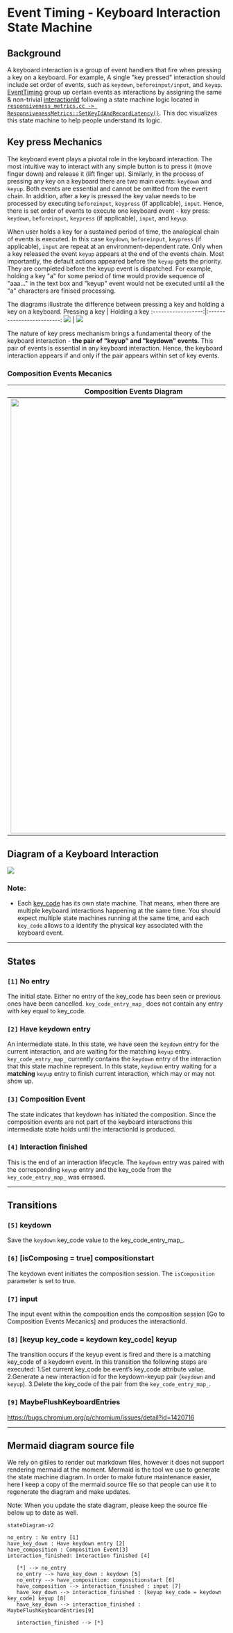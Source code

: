 # Event Timing - Keyboard Interaction State Machine

## Background
A keyboard interaction is a group of event handlers that fire when pressing a key on a keyboard. For example, A single "key pressed" interaction should include set order of events, such as `keydown`, `beforeinput/input`, and `keyup`. [EventTiming](https://w3c.github.io/event-timing/) group up certain events as interactions by assigning the same & non-trivial [interactionId](https://www.w3.org/TR/2022/WD-event-timing-20220524/#dom-performanceeventtiming-interactionid) following a state machine logic located in [`responsiveness_metrics.cc -> ResponsivenessMetrics::SetKeyIdAndRecordLatency()`](https://chromium.googlesource.com/chromium/src/+/main/third_party/blink/renderer/core/timing/responsiveness_metrics.cc#327). This doc visualizes this state machine to help people understand its logic.

## Key press Mechanics

The keyboard event plays a pivotal role in the keyboard interaction. The most intuitive way to interact with any simple button is to press it (move finger down) and release it (lift finger up). Similarly, in the process of pressing any key on a keyboard there are two main events:  `keydown` and `keyup`. Both events are essential and cannot be omitted from the event chain. In addition, after a key is pressed the key value needs to be processed by executing `beforeinput`, `keypress` (if applicable), `input`. Hence, there is set order of events to execute one keyboard event - key press: `keydown`, `beforeinput`, `keypress` (if applicable), `input`, and `keyup`.

When user holds a key for a sustained period of time, the analogical chain of events is executed. In this case `keydown`, `beforeinput`, `keypress` (if applicable), `input` are repeat at an environment-dependent rate. Only when a key released the event `keyup` appears at the end of the events chain. Most importantly, the default actions appeared before the `keyup` gets the priority. They are completed before the keyup event is dispatched. For example, holding a key "a" for some period of time would provide sequence of "aaa..." in the text box and "keyup" event would not be executed until all the "a" characters are finised processing.

The diagrams illustrate the difference between pressing a key and holding a key on a keyboard.
Pressing a key           |  Holding a key
:------------------:|:-------------------------:
[![](https://mermaid.ink/img/pako:eNqNUktPwzAM_iuRj6ib1sfWJQcOaBeEgAM31mnKWo9VtGmVpoUy7b-Tvra2Q8Apjr-HHTtH8JMAgUGmuMJVyN8kjyeF5QlPiGSLQsmSMPKUkCb0xIEXuH3HMkg-hEYe2qgFdrhPJIYizRUjd5dLC7fAfXX0vFKJWVZ71dEFyNOmhD5HbAwahLS3qmFCyPpmQyaTW9L1XifPD6mQUf86ImHWuZAqW2sGtL5jo_G58DEiP1PHk9AS_8Al9xVKUvAoRyLRx7DQBX9x6LSr50eSp4HeT5_e9x9KBoo_BJfhr7tQb5rvIgw2g9Ya6F-Frkvk6XnQEiPk2fjher9XLfUte1uveHrLYECMMuZhoD_vsWJ6oA4YowdMhwHueR4pDzxx0lSeq-SlFD4wJXM0oOm5_e7A9jzKdDbl4jVJ4o6kr8CO8AmMWlOXzhyTzuaWQ92laUAJzFpMHUpN23Udas-WlnUy4KvWz6bUpu7CmlPLNucL116evgFfXSsx?type=png)](https://mermaid.live/edit#pako:eNqNUktPwzAM_iuRj6ib1sfWJQcOaBeEgAM31mnKWo9VtGmVpoUy7b-Tvra2Q8Apjr-HHTtH8JMAgUGmuMJVyN8kjyeF5QlPiGSLQsmSMPKUkCb0xIEXuH3HMkg-hEYe2qgFdrhPJIYizRUjd5dLC7fAfXX0vFKJWVZ71dEFyNOmhD5HbAwahLS3qmFCyPpmQyaTW9L1XifPD6mQUf86ImHWuZAqW2sGtL5jo_G58DEiP1PHk9AS_8Al9xVKUvAoRyLRx7DQBX9x6LSr50eSp4HeT5_e9x9KBoo_BJfhr7tQb5rvIgw2g9Ya6F-Frkvk6XnQEiPk2fjher9XLfUte1uveHrLYECMMuZhoD_vsWJ6oA4YowdMhwHueR4pDzxx0lSeq-SlFD4wJXM0oOm5_e7A9jzKdDbl4jVJ4o6kr8CO8AmMWlOXzhyTzuaWQ92laUAJzFpMHUpN23Udas-WlnUy4KvWz6bUpu7CmlPLNucL116evgFfXSsx)  |  [![](https://mermaid.ink/img/pako:eNqFU01v2zAM_SuEjkMSWF7zYQHroegORbHtsNvioGBspjEqS4Yse8uC_PfRX42Tot3JFN_jI59EH0ViUxJKlB493Wf47DCf1mFsYmPsExnvDqDgu4U2jM0ea3p6oUNqfxsGHvuoB7a0s44yU1Rewd35MOA98jDOsVjhqCxbsTY6A1XR9eDvFZvSDoHh1EwMAOtPG5hOb2EYvk2-OmmQKwdrFtladOnXmjkzRwWhhy_gXUUbYB5kJexJp9AbZb0LiXE31uN0giYh_Q71-p64JNmjw8STgxp1ReAooaxuPb2rMNTe__gGVZHy443pY_3LkouK_xScX2Y9hLwGuNWUbi5G66APGo1Ge9ujMfYRXhU8AGoNKe2w0h6Gy2iuPKOSV8Am7RK8vpcjTViODXbL9MbaFWVYpobHmyQmIieXY5byH3JsmLHwe8opForDfp5YxObEVKy8_XkwiVDN7kxE573_p4TaoS45W6D5ZW0-kPgo1FH8EUreBLNlFEXL8EZKGchwIg5CTeV8Fq0WgZThMlqEjJwm4m8rEMyixXwpw2D1memL-So8_QNS8U92?type=png)](https://mermaid.live/edit#pako:eNqFU01v2zAM_SuEjkMSWF7zYQHroegORbHtsNvioGBspjEqS4Yse8uC_PfRX42Tot3JFN_jI59EH0ViUxJKlB493Wf47DCf1mFsYmPsExnvDqDgu4U2jM0ea3p6oUNqfxsGHvuoB7a0s44yU1Rewd35MOA98jDOsVjhqCxbsTY6A1XR9eDvFZvSDoHh1EwMAOtPG5hOb2EYvk2-OmmQKwdrFtladOnXmjkzRwWhhy_gXUUbYB5kJexJp9AbZb0LiXE31uN0giYh_Q71-p64JNmjw8STgxp1ReAooaxuPb2rMNTe__gGVZHy443pY_3LkouK_xScX2Y9hLwGuNWUbi5G66APGo1Ge9ujMfYRXhU8AGoNKe2w0h6Gy2iuPKOSV8Am7RK8vpcjTViODXbL9MbaFWVYpobHmyQmIieXY5byH3JsmLHwe8opForDfp5YxObEVKy8_XkwiVDN7kxE573_p4TaoS45W6D5ZW0-kPgo1FH8EUreBLNlFEXL8EZKGchwIg5CTeV8Fq0WgZThMlqEjJwm4m8rEMyixXwpw2D1memL-So8_QNS8U92)

The nature of key press mechanism brings a fundamental theory of the keyboard interaction - **the pair of "keyup" and "keydown" events**. This pair of events is essential in any keyboard interaction. Hence, the keyboard interaction appears if and only if the pair appears within set of key events.

### Composition Events Mecanics


| <div style="width:15cm">Composition Events Diagram </div> | Explanation |
| ---------------------------------------------------- | ------------- |
|<img src="https://mermaid.ink/img/pako:eNqVVMFu2zAM_RVCx8EJHNlNYgHbYekORbHtUOyyqig0m2mM2ZIhy9myIP8-OVZixXELFL7QfI9P1COhPUlVhoSR2giDt7l40aKcbCmXXEr1jNLoHTD4pqALudyILT7_xl2m_kiL3LvoElj1iANSVVaqzk2upD1KG7bqEw9t4prXVJntySf-OGaumSgzBh7vi8wc6ReulcZcVo1h8Ln_cbAD7ryUvUFTde03lZ9b9cnTBwCPH55gMvkEJ7OOybNzLXJpmA0gr2GDRQadPZZ_QTnXDC0D9pjX7pbyBT7CWhQ1PkEuLcf6Al4B9LpXMucDPHPs3QbiRjdWO90ILVKDGraiaBA0pphvMeNe477MWPONm9pIQx3UV7l5wO33r61LHXxx2OCYbjKvNO-81ligqFsZz-p2nsPprNhbMpXGeqjS7fqYoe_283XV4aKPbsGovZY-sIpdm8L9Zem2v62xi00CUqIuRZ7ZB2LfkjgxGyyRE2bDDNeiKQwnXB4sVTRGPexkSlh71YB0w3NPCmHHNgNSCflTqfJEsr-E7clfwqL5bBouk2RJ6SKe03kYB2RH2CycTZMbSm_iZJ4kNJzRQ0D-HRXC6SJOFlFEaRgl0TKKl4f_PDW1wA?type=png)](https://mermaid.live/edit#pako:eNqVVMFu2zAM_RVCx8EJHNlNYgHbYekORbHtUOyyqig0m2mM2ZIhy9myIP8-OVZixXELFL7QfI9P1COhPUlVhoSR2giDt7l40aKcbCmXXEr1jNLoHTD4pqALudyILT7_xl2m_kiL3LvoElj1iANSVVaqzk2upD1KG7bqEw9t4prXVJntySf-OGaumSgzBh7vi8wc6ReulcZcVo1h8Ln_cbAD7ryUvUFTde03lZ9b9cnTBwCPH55gMvkEJ7OOybNzLXJpmA0gr2GDRQadPZZ_QTnXDC0D9pjX7pbyBT7CWhQ1PkEuLcf6Al4B9LpXMucDPHPs3QbiRjdWO90ILVKDGraiaBA0pphvMeNe477MWPONm9pIQx3UV7l5wO33r61LHXxx2OCYbjKvNO-81ligqFsZz-p2nsPprNhbMpXGeqjS7fqYoe_283XV4aKPbsGovZY-sIpdm8L9Zem2v62xi00CUqIuRZ7ZB2LfkjgxGyyRE2bDDNeiKQwnXB4sVTRGPexkSlh71YB0w3NPCmHHNgNSCflTqfJEsr-E7clfwqL5bBouk2RJ6SKe03kYB2RH2CycTZMbSm_iZJ4kNJzRQ0D-HRXC6SJOFlFEaRgl0TKKl4f_PDW1wA" width="1000" >  | ⚠ Note: This diagram shows the relation between key events and composition events. It does *not* reflect the composition events alone based on the documentation: https://w3c.github.io/uievents/#events-composition-key-events. <br /> <br /> There are two types of each key event. It can be either composed or not composed which is inditifed by the `isComposed` parameter. The composition events occur when browser needs to combine multiple keystrokes or other inputs into a single text composition. For example, if a user is typing a word with an accent or special character, the browser may need to combine several keystrokes to produce the correct character e.g %, ß, Ǣ, ☺, ⓶. Although the structure of the composition events is similar to the simple key press mechanics, the keyboard interaction omits all the composed events. In this case if the event's parameter `isComposed` is set to `true` the event will **not** be included in the interaction.|


## Diagram of a Keyboard Interaction
[![](https://mermaid.ink/img/pako:eNqVkl9PgzAUxb9Kcx_NtkAHDJroi85ojL74ZiGkG51rHC2BMsVl393bTbbFf4lvPae_U04v3cDcFBIYNFZYeaXEcy3K4ZqmOtXa5FLbuiOMPBiyX3I_S_VSrGX-Iru8MK8ad29QE9Q7-cnRnpubsjKNsso49PJETdfI8jGCSltZi7lz84XSqlnKgpHbo0t6l_Agc90IIfwsI8PhBelr7sxDZ7fztWdfkYfZL_BJWUZOBE6ntoRH-9y3e7n8T3fAbypdtZicnCQPjf6IcYTayjXO3Q8i54fyvZWRPcLjfx59L7qZvF61zfJOdjMj6mKKQ1Cy4Uk_2h-T7kicOQyglHUpVIGvZuPwFOxSljIFhstCLkS7simkeouoaK157PQcmK1bOYC2Ko7vDNhCrBp0K6GfjCl7CCWwDbwBo5NRMKaR5yVxTP0k8ukAOmC-F43CxE-oH8aRFyRJuB3A--4EbxTFPvWCMJwEPobGdPsBtvD90w?type=png)](https://mermaid.live/edit#pako:eNqVkl9PgzAUxb9Kcx_NtkAHDJroi85ojL74ZiGkG51rHC2BMsVl393bTbbFf4lvPae_U04v3cDcFBIYNFZYeaXEcy3K4ZqmOtXa5FLbuiOMPBiyX3I_S_VSrGX-Iru8MK8ad29QE9Q7-cnRnpubsjKNsso49PJETdfI8jGCSltZi7lz84XSqlnKgpHbo0t6l_Agc90IIfwsI8PhBelr7sxDZ7fztWdfkYfZL_BJWUZOBE6ntoRH-9y3e7n8T3fAbypdtZicnCQPjf6IcYTayjXO3Q8i54fyvZWRPcLjfx59L7qZvF61zfJOdjMj6mKKQ1Cy4Uk_2h-T7kicOQyglHUpVIGvZuPwFOxSljIFhstCLkS7simkeouoaK157PQcmK1bOYC2Ko7vDNhCrBp0K6GfjCl7CCWwDbwBo5NRMKaR5yVxTP0k8ukAOmC-F43CxE-oH8aRFyRJuB3A--4EbxTFPvWCMJwEPobGdPsBtvD90w)

### Note:
* Each [key_code](https://w3c.github.io/uievents/#keys-codevalues) has its own state machine. That means, when there are multiple keyboard interactions happening at the same time. You should expect multiple state machines running at the same time, and each `key_code` allows to a identify the physical key associated with the keyboard event.
***


## States

### `[1]` No entry
The initial state. Either no entry of the key_code has been seen or previous ones have been cancelled.
`key_code_entry_map_` does not contain any entry with key equal to key_code.

### `[2]` Have keydown entry
An intermediate state. In this state, we have seen the `keydown` entry for the current interaction, and are waiting for the matching `keyup` entry.
`key_code_entry_map_` currently contains the `keydown` entry of the interaction that this state machine represent. In this state, `keydown` entry waiting for a **matching** `keyup` entry to finish current interaction, which may or may not show up.

### `[3]` Composition Event
The state indicates that keydown has initiated the composition. Since the composition events are not part of the keyboard interactions this intermediate state holds until the interactionId is produced.

### `[4]` Interaction finished
This is the end of an interaction lifecycle. The `keydown` entry was paired with the corresponding `keyup` entry and the key_code from the `key_code_entry_map_` was errased.


- - - -

## Transitions

### `[5]` keydown

Save the `keydown` key_code value to the key_code_entry_map_.

### `[6]` [isComposing = true] compositionstart
The keydown event initiates the composition session. The `isComposition` parameter is set to true.

### `[7]` input
The input event within the composition ends the composition session [Go to Composition Events Mecanics] and produces the interactionId.

### `[8]` [keyup key_code = keydown key_code] keyup

The transition occurs if the keyup event is fired and there is a matching key_code of a keydown event. In this transition the following steps are executed:
1.Set current key_code be event’s key_code attribute value. 
2.Generate a new interaction id for the keydown-keyup pair (`keydown` and `keyup`). 
3.Delete the key_code of the pair from the `key_code_entry_map_`.

### `[9]` MaybeFlushKeyboardEntries
https://bugs.chromium.org/p/chromium/issues/detail?id=1420716


- - - -

## Mermaid diagram source file

We rely on gitiles to render out markdown files, however it does not support
rendering mermaid at the moment. Mermaid is the tool we use to generate the
state machine diagram. In order to make future maintenance easier, here I keep a
copy of the mermaid source file so that people can use it to regenerate the
diagram and make updates.

Note: When you update the state diagram, please keep the source file below up to
date as well.

```
stateDiagram-v2

no_entry : No entry [1]
have_key_down : Have keydown entry [2]
have_composition : Composition Event[3]
interaction_finished: Interaction finished [4]

   [*] --> no_entry
   no_entry --> have_key_down : keydown [5]
   no_entry --> have_composition: compositionstart [6]
   have_composition --> interaction_finished : input [7]
   have_key_down --> interaction_finished : [keyup key_code = keydown key_code] keyup [8]
   have_key_down --> interaction_finished : MaybeFlushKeyboardEntries[9]

   interaction_finished --> [*]

```
